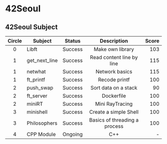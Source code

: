 # 42Seoul
42Seoul Subject
---
|Circle|Subject|Status|Description|Score|
|:---:|---|:---:|:---:|---:|
|0|Libft|Success|Make own library|103|
|1|get_next_line|Success|Read content line by line|115|
|1|netwhat|Success|Network basics|115|
|1|ft_printf|Success|Recode printf|100|
|2|push_swap|Success|Sort data on a stack|90|
|2|ft_server|Success|Dockerfile|100|
|2|miniRT|Success|Mini RayTracing|100|
|3|minishell|Success|Create a simple Shell|100|
|3|Philosophers|Success|Basics of threading a process|100|
|4|CPP Module|Ongoing|C++|-|
